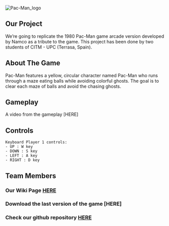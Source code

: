 ![Pac-Man_logo](https://i.pinimg.com/originals/b4/ee/c4/b4eec4d093adbe9d8a3cbb40d024836a.png)

##  Our Project
We’re going to replicate the 1980 Pac-Man game arcade version developed by Namco as a tribute to the game. This project has been done by two students of CITM - UPC (Terrasa, Spain).

## About The Game
Pac-Man features a yellow, circular character named Pac-Man who runs through a maze eating balls while avoiding colorful ghosts. 
The goal is to clear each maze of balls and avoid the chasing ghosts.

## Gameplay
 A video from the gameplay [HERE]
 
## Controls
~~~~~~~~~~~~~~~
Keyboard Player 1 controls:
- UP : W key
- DOWN : S key
- LEFT : A key
- RIGHT : D key
~~~~~~~~~~~~~~~
## Team Members

### Our Wiki Page [HERE](https://github.com/MarcBlanquezPadilla/Pac-Man/wiki)
### Download the last version of the game [HERE]
### Check our github repository [HERE](https://github.com/MarcBlanquezPadilla/Pac-Man)
